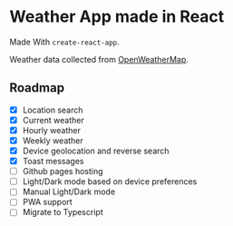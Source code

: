 # Weather App made in React

Made With `create-react-app`.

Weather data collected from [OpenWeatherMap](https://openweathermap.org/).

## Roadmap

- [x] Location search
- [x] Current weather
- [x] Hourly weather
- [x] Weekly weather
- [x] Device geolocation and reverse search
- [x] Toast messages
- [ ] Github pages hosting
- [ ] Light/Dark mode based on device preferences
- [ ] Manual Light/Dark mode
- [ ] PWA support
- [ ] Migrate to Typescript
